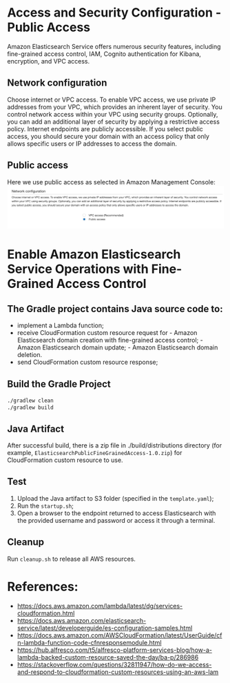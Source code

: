 # Access and Security Configuration - Public Access

Amazon Elasticsearch Service offers numerous security features, including fine-grained access control, IAM, Cognito authentication for Kibana, encryption, and VPC access. 

## Network configuration

Choose internet or VPC access. To enable VPC access, we use private IP addresses from your VPC, which provides an inherent layer of security. You control network access within your VPC using security groups. Optionally, you can add an additional layer of security by applying a restrictive access policy. Internet endpoints are publicly accessible. If you select public access, you should secure your domain with an access policy that only allows specific users or IP addresses to access the domain.

## Public access

Here we use public access as selected in Amazon Management Console:
![Public access](aes_network_configuration.png)

# Enable Amazon Elasticsearch Service Operations with Fine-Grained Access Control

## The Gradle project contains Java source code to:
- implement a Lambda function;
- receive CloudFormation custom resource request for
        - Amazon Elasticsearch domain creation with fine-grained access control;
        - Amazon Elasticsearch domain update;
        - Amazon Elasticsearch domain deletion.
- send CloudFormation custom resource response;

## Build the Gradle Project
```
./gradlew clean
./gradlew build
```

## Java Artifact
After successful build, there is a zip file in ./build/distributions directory (for example, `ElasticsearchPublicFineGrainedAccess-1.0.zip`) for CloudFormation custom resource to use. 


## Test
1. Upload the Java artifact to S3 folder (specified in the `template.yaml`);
2. Run the `startup.sh`;
3. Open a browser to the endpoint returned to access Elasticsearch with the provided username and password or access it through a terminal.

## Cleanup
Run `cleanup.sh` to release all AWS resources.

# References:
- https://docs.aws.amazon.com/lambda/latest/dg/services-cloudformation.html
- https://docs.aws.amazon.com/elasticsearch-service/latest/developerguide/es-configuration-samples.html
- https://docs.aws.amazon.com/AWSCloudFormation/latest/UserGuide/cfn-lambda-function-code-cfnresponsemodule.html
- https://hub.alfresco.com/t5/alfresco-platform-services-blog/how-a-lambda-backed-custom-resource-saved-the-day/ba-p/286986
- https://stackoverflow.com/questions/32811947/how-do-we-access-and-respond-to-cloudformation-custom-resources-using-an-aws-lam

